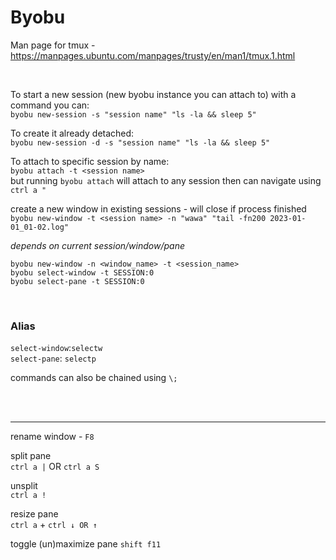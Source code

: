 # Byobu

Man page for tmux - https://manpages.ubuntu.com/manpages/trusty/en/man1/tmux.1.html   

<br>
   
To start a new session (new byobu instance you can attach to) with a command you can:  
`byobu new-session -s "session name" "ls -la && sleep 5"`  

To create it already detached:  
`byobu new-session -d -s "session name" "ls -la && sleep 5"`  
  
To attach to specific session by name:  
`byobu attach -t <session name>`  
 but running `byobu attach` will attach to any session then can navigate using `ctrl a "`  

create a new window in existing sessions - will close if process finished  
`byobu new-window -t <session name> -n "wawa" "tail -fn200 2023-01-01_01-02.log"`  

*depends on current session/window/pane*
```
byobu new-window -n <window_name> -t <session_name>
byobu select-window -t SESSION:0  
byobu select-pane -t SESSION:0
```
<br>

### Alias
`select-window`:`selectw`  
`select-pane`: `selectp`

commands can also be chained using `\;`


<br><br>   

--- 

rename window - `F8`  
  
split pane  
`ctrl a |` OR `ctrl a S`  
  
unsplit  
`ctrl a !`  
  
resize pane  
`ctrl a` + `ctrl ↓ OR ↑`

toggle (un)maximize pane
`shift f11`


